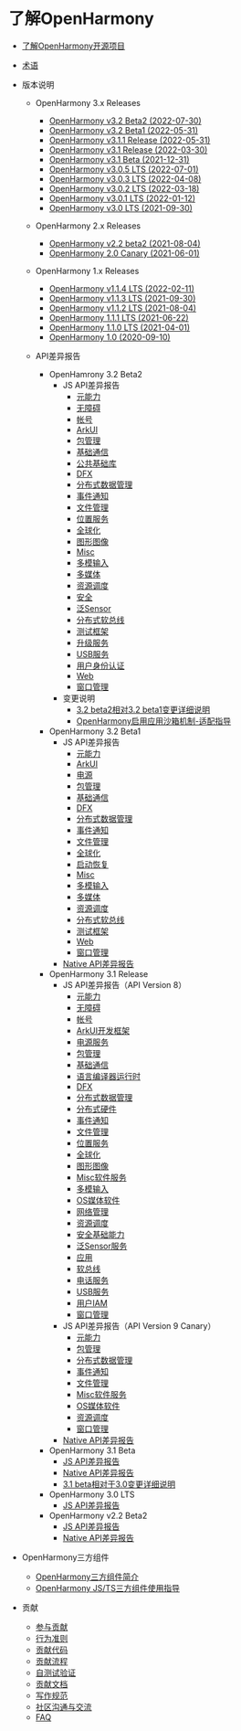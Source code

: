 # 了解OpenHarmony

- [了解OpenHarmony开源项目](OpenHarmony-Overview_zh.md)
- [术语](glossary.md)
- 版本说明
  - OpenHarmony 3.x Releases
    - [OpenHarmony v3.2 Beta2 (2022-07-30)](release-notes/OpenHarmony-v3.2-beta2.md)
    - [OpenHarmony v3.2 Beta1 (2022-05-31)](release-notes/OpenHarmony-v3.2-beta1.md)
    - [OpenHarmony v3.1.1 Release (2022-05-31)](release-notes/OpenHarmony-v3.1.1-release.md)
    - [OpenHarmony v3.1 Release (2022-03-30)](release-notes/OpenHarmony-v3.1-release.md)
    - [OpenHarmony v3.1 Beta (2021-12-31)](release-notes/OpenHarmony-v3.1-beta.md)
    - [OpenHarmony v3.0.5 LTS (2022-07-01)](release-notes/OpenHarmony-v3.0.5-LTS.md)
    - [OpenHarmony v3.0.3 LTS (2022-04-08)](release-notes/OpenHarmony-v3.0.3-LTS.md)
    - [OpenHarmony v3.0.2 LTS (2022-03-18)](release-notes/OpenHarmony-v3.0.2-LTS.md)
    - [OpenHarmony v3.0.1 LTS (2022-01-12)](release-notes/OpenHarmony-v3.0.1-LTS.md)
    - [OpenHarmony v3.0 LTS (2021-09-30)](release-notes/OpenHarmony-v3.0-LTS.md)
  
  - OpenHarmony 2.x Releases
    - [OpenHarmony v2.2 beta2 (2021-08-04)](release-notes/OpenHarmony-v2.2-beta2.md)
    - [OpenHarmony 2.0 Canary (2021-06-01)](release-notes/OpenHarmony-2-0-Canary.md)

  - OpenHarmony 1.x Releases
  
    - [OpenHarmony v1.1.4 LTS (2022-02-11)](release-notes/OpenHarmony-v1-1-4-LTS.md)
    - [OpenHarmony v1.1.3 LTS (2021-09-30)](release-notes/OpenHarmony-v1-1-3-LTS.md)
    - [OpenHarmony v1.1.2 LTS (2021-08-04)](release-notes/OpenHarmony-v1.1.2-LTS.md)
    - [OpenHarmony 1.1.1 LTS (2021-06-22)](release-notes/OpenHarmony-1-1-1-LTS.md)
    - [OpenHarmony 1.1.0 LTS (2021-04-01)](release-notes/OpenHarmony-1-1-0-LTS.md)
    - [OpenHarmony 1.0 (2020-09-10)](release-notes/OpenHarmony-1-0.md)

  - API差异报告

    - OpenHamrony 3.2 Beta2
      - JS API差异报告
        - [元能力](release-notes/api-change/v3.2-beta2/js-apidiff-ability.md)
        - [无障碍](release-notes/api-change/v3.2-beta2/js-apidiff-accessibility.md)
        - [帐号](release-notes/api-change/v3.2-beta2/js-apidiff-account.md)
        - [ArkUI](release-notes/api-change/v3.2-beta2/js-apidiff-arkui.md)
        - [包管理](release-notes/api-change/v3.2-beta2/js-apidiff-bundle.md)
        - [基础通信](release-notes/api-change/v3.2-beta2/js-apidiff-communicate.md)
        - [公共基础库](release-notes/api-change/v3.2-beta2/js-apidiff-complier-and-runtime.md)
        - [DFX](release-notes/api-change/v3.2-beta2/js-apidiff-dfx.md)
        - [分布式数据管理](release-notes/api-change/v3.2-beta2/js-apidiff-distributed-data.md)
        - [事件通知](release-notes/api-change/v3.2-beta2/js-apidiff-event-and-notification.md)
        - [文件管理](release-notes/api-change/v3.2-beta2/js-apidiff-file-management.md)
        - [位置服务](release-notes/api-change/v3.2-beta2/js-apidiff-geolocation.md)
        - [全球化](release-notes/api-change/v3.2-beta2/js-apidiff-global.md)
        - [图形图像](release-notes/api-change/v3.2-beta2/js-apidiff-graphic.md)
        - [Misc](release-notes/api-change/v3.2-beta2/js-apidiff-misc.md)
        - [多模输入](release-notes/api-change/v3.2-beta2/js-apidiff-multi-modal-input.md)
        - [多媒体](release-notes/api-change/v3.2-beta2/js-apidiff-multimedia.md)
        - [资源调度](release-notes/api-change/v3.2-beta2/js-apidiff-resource-scheduler.md)
        - [安全](release-notes/api-change/v3.2-beta2/js-apidiff-security.md)
        - [泛Sensor](release-notes/api-change/v3.2-beta2/js-apidiff-sensor.md)
        - [分布式软总线](release-notes/api-change/v3.2-beta2/js-apidiff-soft-bus.md)
        - [测试框架](release-notes/api-change/v3.2-beta2/js-apidiff-unitest.md)
        - [升级服务](release-notes/api-change/v3.2-beta2/js-apidiff-update.md)
        - [USB服务](release-notes/api-change/v3.2-beta2/js-apidiff-usb.md)
        - [用户身份认证](release-notes/api-change/v3.2-beta2/js-apidiff-user-authentication.md)
        - [Web](release-notes/api-change/v3.2-beta2/js-apidiff-web.md)
        - [窗口管理](release-notes/api-change/v3.2-beta2/js-apidiff-window.md)
      - 变更说明
        - [3.2 beta2相对3.2 beta1变更详细说明](release-notes/api-change/v3.2-beta2/changelog-v3.2-beta2.md)
        - [OpenHarmony启用应用沙箱机制-适配指导](release-notes/api-change/v3.2-beta2/application-sandbox-adaptation-guide.md)  
    - OpenHarmony 3.2 Beta1
      - JS API差异报告
        - [元能力](release-notes/api-change/v3.2-beta1/js-apidiff-ability.md)
        - [ArkUI](release-notes/api-change/v3.2-beta1/js-apidiff-arkui.md)
        - [电源](release-notes/api-change/v3.2-beta1/js-apidiff-battery.md)
        - [包管理](release-notes/api-change/v3.2-beta1/js-apidiff-bundle.md)
        - [基础通信](release-notes/api-change/v3.2-beta1/js-apidiff-communicate.md)
        - [DFX](release-notes/api-change/v3.2-beta1/js-apidiff-dfx.md)
        - [分布式数据管理](release-notes/api-change/v3.2-beta1/js-apidiff-distributed-data.md)
        - [事件通知](release-notes/api-change/v3.2-beta1/js-apidiff-event-and-notification.md)
        - [文件管理](release-notes/api-change/v3.2-beta1/js-apidiff-file-management.md)
        - [全球化](release-notes/api-change/v3.2-beta1/js-apidiff-global.md)
        - [启动恢复](release-notes/api-change/v3.2-beta1/js-apidiff-init.md)
        - [Misc](release-notes/api-change/v3.2-beta1/js-apidiff-misc.md)
        - [多模输入](release-notes/api-change/v3.2-beta1/js-apidiff-multi-modal-input.md)
        - [多媒体](release-notes/api-change/v3.2-beta1/js-apidiff-multimedia.md)
        - [资源调度](release-notes/api-change/v3.2-beta1/js-apidiff-resource-scheduler.md)
        - [分布式软总线](release-notes/api-change/v3.2-beta1/js-apidiff-soft-bus.md)
        - [测试框架](release-notes/api-change/v3.2-beta1/js-apidiff-unitest.md)
        - [Web](release-notes/api-change/v3.2-beta1/js-apidiff-web.md)
        - [窗口管理](release-notes/api-change/v3.2-beta1/js-apidiff-window.md)
      - [Native API差异报告](release-notes/api-change/v3.2-beta1/native-apidiff-v3.2-beta.md)
    - OpenHarmony 3.1 Release
      - JS API差异报告（API Version 8）
        - [元能力](release-notes/api-change/v3.1-Release/js-apidiff-ability.md)
        - [无障碍](release-notes/api-change/v3.1-Release/js-apidiff-accessibility.md)
        - [帐号](release-notes/api-change/v3.1-Release/js-apidiff-account.md)
        - [ArkUI开发框架](release-notes/api-change/v3.1-Release/js-apidiff-ace.md)
        - [电源服务](release-notes/api-change/v3.1-Release/js-apidiff-battery.md)
        - [包管理](release-notes/api-change/v3.1-Release/js-apidiff-bundle.md)
        - [基础通信](release-notes/api-change/v3.1-Release/js-apidiff-communicate.md)
        - [语言编译器运行时](release-notes/api-change/v3.1-Release/js-apidiff-compiler-and-runtime.md)
        - [DFX](release-notes/api-change/v3.1-Release/js-apidiff-dfx.md)
        - [分布式数据管理](release-notes/api-change/v3.1-Release/js-apidiff-distributed-data.md)
        - [分布式硬件](release-notes/api-change/v3.1-Release/js-apidiff-distributed-hardware.md)
        - [事件通知](release-notes/api-change/v3.1-Release/js-apidiff-event-and-notification.md)
        - [文件管理](release-notes/api-change/v3.1-Release/js-apidiff-file-management.md)
        - [位置服务](release-notes/api-change/v3.1-Release/js-apidiff-geolocation.md)
        - [全球化](release-notes/api-change/v3.1-Release/js-apidiff-global.md)
        - [图形图像](release-notes/api-change/v3.1-Release/js-apidiff-graphic.md)
        - [Misc软件服务](release-notes/api-change/v3.1-Release/js-apidiff-misc.md)
        - [多模输入](release-notes/api-change/v3.1-Release/js-apidiff-multi-modal-input.md)
        - [OS媒体软件](release-notes/api-change/v3.1-Release/js-apidiff-multimedia.md)
        - [网络管理](release-notes/api-change/v3.1-Release/js-apidiff-network.md)
        - [资源调度](release-notes/api-change/v3.1-Release/js-apidiff-resource-scheduler.md)
        - [安全基础能力](release-notes/api-change/v3.1-Release/js-apidiff-security.md)
        - [泛Sensor服务](release-notes/api-change/v3.1-Release/js-apidiff-sensor.md)
        - [应用](release-notes/api-change/v3.1-Release/js-apidiff-settings.md)
        - [软总线](release-notes/api-change/v3.1-Release/js-apidiff-soft-bus.md)
        - [电话服务](release-notes/api-change/v3.1-Release/js-apidiff-telephony.md)
        - [USB服务](release-notes/api-change/v3.1-Release/js-apidiff-usb.md)
        - [用户IAM](release-notes/api-change/v3.1-Release/js-apidiff-user-authentication.md)
        - [窗口管理](release-notes/api-change/v3.1-Release/js-apidiff-window.md)
      - JS API差异报告（API Version 9 Canary）
        - [元能力](release-notes/api-change/v3.1-Release/js-apidiff-ability_api-9-canary.md)
        - [包管理](release-notes/api-change/v3.1-Release/js-apidiff-bundle_api-9-canary.md)
        - [分布式数据管理](release-notes/api-change/v3.1-Release/js-apidiff-distributed-data_api-9-canary.md)
        - [事件通知](release-notes/api-change/v3.1-Release/js-apidiff-event-and-notification_api-9-canary.md)
        - [文件管理](release-notes/api-change/v3.1-Release/js-apidiff-file-management_api-9-canary.md)
        - [Misc软件服务](release-notes/api-change/v3.1-Release/js-apidiff-misc_api-9-canary.md)
        - [OS媒体软件](release-notes/api-change/v3.1-Release/js-apidiff-multimedia_api-9-canary.md)
        - [资源调度](release-notes/api-change/v3.1-Release/js-apidiff-resource-scheduler_api-9-canary.md)
        - [窗口管理](release-notes/api-change/v3.1-Release/js-apidiff-window_api-9-canary.md)
      - [Native API差异报告](release-notes/api-change/v3.1-Release/native-apidiff-v3.1-release.md)
    - OpenHarmony 3.1 Beta
      - [JS API差异报告](release-notes/api-change/v3.1-beta/js-apidiff-v3.1-beta.md)
      - [Native API差异报告](release-notes/api-change/v3.1-beta/native-apidiff-v3.1-beta.md)
      - [3.1 beta相对于3.0变更详细说明](release-notes/api-change/v3.1-beta/changelog-v3.1-beta.md)
    - OpenHarmony 3.0 LTS  
      - [JS API差异报告](release-notes/api-change/v3.0-LTS/js-apidiff-v3.0-lts.md)
    - OpenHarmony v2.2 Beta2
      - [JS API差异报告](release-notes/api-change/v2.2-beta2/js-apidiff-v2.2-beta2.md)
      - [Native API差异报告](release-notes/api-change/v2.2-beta2/native-apidiff-v2.2-beta2.md)

- OpenHarmony三方组件
  - [OpenHarmony三方组件简介](third-party-components/third-party-components-introduction.md)  
  - [OpenHarmony JS/TS三方组件使用指导](third-party-components/npm-third-party-guide.md)

- 贡献
  - [参与贡献](contribute/参与贡献.md)
  - [行为准则](contribute/行为准则.md)
  - [贡献代码](contribute/贡献代码.md)
  - [贡献流程](contribute/贡献流程.md)
  - [自测试验证](readme/测试子系统.md)
  - [贡献文档](contribute/贡献文档.md)
  - [写作规范](contribute/写作规范.md)
  - [社区沟通与交流](contribute/社区沟通与交流.md)
  - [FAQ](contribute/FAQ.md)
  